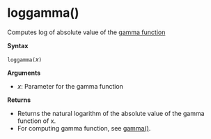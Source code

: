 # loggamma()

Computes log of absolute value of the [gamma function](https://en.wikipedia.org/wiki/Gamma-function)

**Syntax**

`loggamma(`*x*`)`

**Arguments**

* *x*: Parameter for the gamma function

**Returns**

* Returns the natural logarithm of the absolute value of the gamma function of x.
* For computing gamma function, see [gamma()](gammafunction.md).


